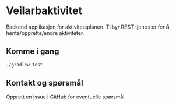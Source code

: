 # Veilarbaktivitet
Backend applikasjon for aktivitetsplanen. Tilbyr REST tjenester for å hente/opprette/endre aktiviteter.

## Komme i gang

```sh
./gradlew test
```

## Kontakt og spørsmål
Opprett en issue i GitHub for eventuelle spørsmål. 

